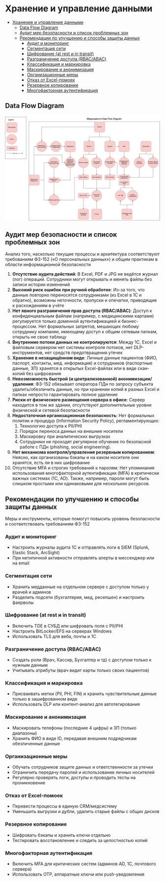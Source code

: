 # Хранение и управление данными

- [Хранение и управление данными](#хранение-и-управление-данными)
  - [Data Flow Diagram](#data-flow-diagram)
  - [Аудит мер безопасности и список проблемных зон](#аудит-мер-безопасности-и-список-проблемных-зон)
  - [Рекомендации по улучшению и способы защиты данных](#рекомендации-по-улучшению-и-способы-защиты-данных)
    - [Аудит и мониторинг](#аудит-и-мониторинг)
    - [Сегментация сети](#сегментация-сети)
    - [Шифрование (at rest и in transit)](#шифрование-at-rest-и-in-transit)
    - [Разграничение доступа (RBAC/ABAC)](#разграничение-доступа-rbacabac)
    - [Классификация и маркировка](#классификация-и-маркировка)
    - [Маскирование и анонимизация](#маскирование-и-анонимизация)
    - [Организационные меры](#организационные-меры)
    - [Отказ от Excel-помоек](#отказ-от-excel-помоек)
    - [Резервное копирование](#резервное-копирование)
    - [Многофакторная аутентификация](#многофакторная-аутентификация)

## Data Flow Diagram
![](data_flow_diagram.drawio.png)

## Аудит мер безопасности и список проблемных зон

Анализ того, насколько текущие процессы и архитектура соответствуют требованиям ФЗ-152 («О персональных данных») и общим практикам в области информационной безопасности
1. **Отсутствие аудита действий**: В Excel, PDF и JPG не ведётся журнал (лог) операций. Сотрудники могут открывать и менять файлы без записи истории изменений
2. **Высокий риск ошибок при ручной обработке**: Из-за того, что данные повторно переносятся сотрудниками (из Excel в 1С и обратно), возможны неточности, пропуски и опечатки, приводящие к расхождениям в учёте
3. **Нет явного разграничения прав доступа (RBAC/ABAC)**: Доступ к конфиденциальным файлам (например, с медицинскими картами) регулируется только доменной аутентификацией и бизнес-процессом. Нет формальных запретов, мешающих любому сотруднику компании, имеющему доступ к общим сетевым папкам, открыть не свою таблицу
4. **Внутренние потоки данных не контролируются**: Между 1С, Excel и файловым сервером нет системы контроля потоков, нет DLP-инструментов, нет средств предотвращения утечек
5. **Хранение в незащищённом виде**: Личные данные пациентов (ФИО, паспорт, контакты, мед. информация) и сотрудников (паспортные данные, ЗП) хранятся в открытых Excel-файлах или в виде скан-копий без шифрования
6. **Невозможность быстрой (и централизованной) анонимизации/удаления**: ФЗ-152 обязывает оператора ПДн по запросу субъекта удалить/обезличить данные, но при хранении копий в разных Excel и папках непросто гарантировать полное удаление
7. **Риски от физического размещения сервера в офисе**: Сервер находится в том же здании, отсутствуют дополнительные уровни физической и сетевой безопасности
8. **Недостаточная организационная безопасность**: Нет формальных политик и процедур (Information Security Policy), регламентирующих:
   1. Технологию доступа к PII/PHI
   2. Порядок переноса данных на внешние носители
   3. Маскировку при аналитических выгрузках
   4. Сотрудники не проходят регулярное обучение по безопасной работе с ПДн (phishing, social engineering).
9. **Нет механизма контроля/управления резервным копированием**: Неясно, как организованы бэкапы и на каком носителе они хранятся, есть ли в них шифрование
10. Отсутствие MFA и строгих требований к паролям: Нет упоминания использования многофакторной аутентификации (MFA) в критически важных системах (1С, AD). Также, например, пароли могут быть слишком простыми или одинаковыми для нескольких ресурсов.

## Рекомендации по улучшению и способы защиты данных

Меры и инструменты, которые помогут повысить уровень безопасности и соответствовать требованиям ФЗ-152

### Аудит и мониторинг
- Настроить журналы аудита 1С и отправлять логи в SIEM (Splunk, Elastic Stack, ArcSight)
- При нетипичной активности отправлять алерты в мессенджер или на email

### Сегментация сети
- Хранить медданные на отдельном сервере с доступом только у врачей и админов
- Разделить подсети (бухгалтерия, мед, ресепшен) и настроить фаерволы

### Шифрование (at rest и in transit)
- Включить TDE в СУБД или шифровать поля с PII/PHI
- Настроить BitLocker/EFS на серверах Windows
- Использовать TLS для веба, почты и 1С

### Разграничение доступа (RBAC/ABAC)
- Создать роли (Врач, Кассир, Бухгалтер и тд) с доступом только к нужным данным
- Учитывать атрибуты (врач видит карты только своих пациентов)

### Классификация и маркировка
- Присваивать метки (PII, PHI, FIN) и хранить чувствительные данные только в зашифрованном виде
- Использовать DLP или контент-анализ для автотегирования

### Маскирование и анонимизация
- Маскировать телефоны (последние 4 цифры) и ЗП (только диапазоны)
- Хранить ФИО в виде ID, передавая внешним подрядчикам обезличенные данные

### Организационные меры
- Обучать сотрудников защите данных и ответственности за утечки
- Ограничить передачу паролей и использование личных носителей
- Регулярно проверять логи, доступы и проводить тесты на проникновение

### Отказ от Excel-помоек
- Перевести процессы в единую CRM/медсистему
- Уменьшить выгрузки и дубли, удалить старые файлы с общих дисков

### Резервное копирование
- Шифровать бэкапы и хранить ключи отдельно
- Тестировать восстановление и следить за целостностью копий

### Многофакторная аутентификация
- Включить MFA для критических систем (админов AD, 1С, почтового сервера)
- Использовать OTP, аппаратные ключи или push-уведомления